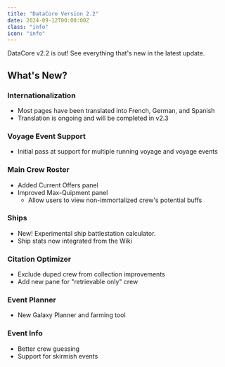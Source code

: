 ```yaml
---
title: "DataCore Version 2.2"
date: 2024-09-12T00:00:00Z
class: "info"
icon: "info"
---
```


DataCore v2.2 is out! See everything that's new in the latest update.<!-- end -->

## What's New?

### Internationalization

- Most pages have been translated into French, German, and Spanish
- Translation is ongoing and will be completed in v2.3

### Voyage Event Support

- Initial pass at support for multiple running voyage and voyage events

### Main Crew Roster

- Added Current Offers panel
- Improved Max-Quipment panel
  - Allow users to view non-immortalized crew's potential buffs

### Ships

- New! Experimental ship battlestation calculator.
- Ship stats now integrated from the Wiki

### Citation Optimizer

- Exclude duped crew from collection improvements
- Add new pane for "retrievable only" crew

### Event Planner

- New Galaxy Planner and farming tool

### Event Info

- Better crew guessing
- Support for skirmish events

